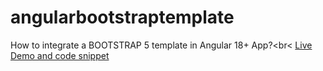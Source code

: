 # angularbootstraptemplate
How to integrate a BOOTSTRAP 5 template in Angular 18+ App?<br<
[Live Demo and code snippet
](https://therichpost.com/how-to-integrate-a-bootstrap-5-template-in-angular-18-app/)

